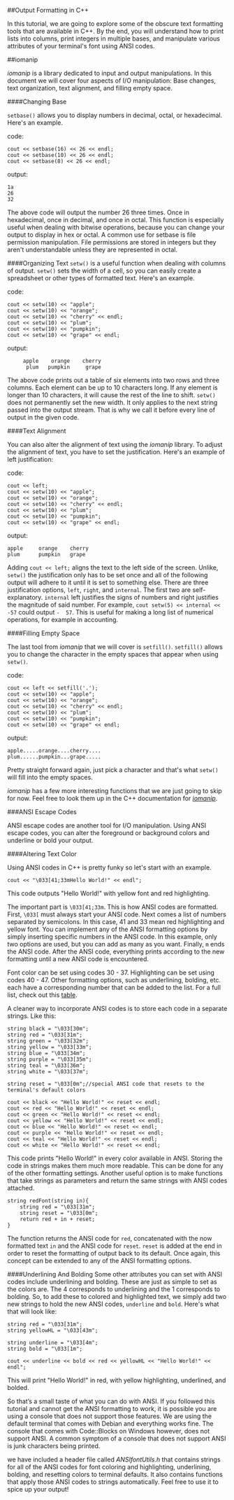 ##Output Formatting in C++

In this tutorial, we are going to explore some of the obscure text formatting tools that are available in C++. By the end, you will understand how to print lists into columns, print integers in multiple bases, and manipulate various attributes of your terminal's font using ANSI codes.

##iomanip

*iomanip* is a library dedicated to input and output manipulations. 
In this document we will cover four aspects of I/O manipulation: Base changes, text organization, text alignment, and filling empty space.

####Changing Base

`setbase()` allows you to display numbers in decimal, octal, or hexadecimal. Here's an example.

code:
```
cout << setbase(16) << 26 << endl;
cout << setbase(10) << 26 << endl;
cout << setbase(8) << 26 << endl;
```
output:
```
1a
26
32
```
The above code will output the number 26 three times. 
Once in hexadecimal, once in decimal, and once in octal. 
This function is especially useful when dealing with bitwise operations, because you can change your output to display in hex or octal. 
A common use for setbase is file permission manipulation. 
File permissions are stored in integers but they aren't understandable unless they are represented in octal.

####Organizing Text
`setw()` is a useful function when dealing with columns of output. `setw()` sets the width of a cell, so you can easily create a spreadsheet or other types of formatted text. 
Here's an example.

code:
```
cout << setw(10) << "apple";
cout << setw(10) << "orange";
cout << setw(10) << "cherry" << endl;
cout << setw(10) << "plum";
cout << setw(10) << "pumpkin";
cout << setw(10) << "grape" << endl;
```
output:
```
     apple    orange    cherry
      plum   pumpkin     grape
```
The above code prints out a table of six elements into two rows and three columns. 
Each element can be up to 10 characters long. 
If any element is longer than 10 characters, it will cause the rest of the line to shift. 
`setw()` does not permanently set the new width. 
It only applies to the next string passed into the output stream. 
That is why we call it before every line of output in the given code.

####Text Alignment

You can also alter the alignment of text using the *iomanip* library. 
To adjust the alignment of text, you have to set the justification. 
Here's an example of left justification:

code:
```
cout << left;
cout << setw(10) << "apple";
cout << setw(10) << "orange";
cout << setw(10) << "cherry" << endl;
cout << setw(10) << "plum";
cout << setw(10) << "pumpkin";
cout << setw(10) << "grape" << endl;
```
output:
```
apple     orange    cherry    
plum      pumpkin   grape     
```
Adding `cout << left;` aligns the text to the left side of the screen. 
Unlike, `setw()` the justification only has to be set once and all of the following output will adhere to it until it is set to something else. 
There are three justification options, `left`, `right`, and `internal`. 
The first two are self-explanatory. 
`internal` left justifies the signs of numbers and right justifies the magnitude of said number. 
For example, `cout setw(5) << internal << -57` could output `-  57`. 
This is useful for making a long list of numerical operations, for example in accounting. 

####Filling Empty Space

The last tool from *iomanip* that we will cover is `setfill()`. 
`setfill()` allows you to change the character in the empty spaces that appear when using `setw()`.

code:
```
cout << left << setfill('.');
cout << setw(10) << "apple";
cout << setw(10) << "orange";
cout << setw(10) << "cherry" << endl;
cout << setw(10) << "plum";
cout << setw(10) << "pumpkin";
cout << setw(10) << "grape" << endl;
```
output:
```
apple.....orange....cherry....
plum......pumpkin...grape.....
```
Pretty straight forward again, just pick a character and that's what `setw()` will fill into the empty spaces.

*iomanip* has a few more interesting functions that we are just going to skip for now. 
Feel free to look them up in the C++ documentation for [*iomanip*](http://www.cplusplus.com/reference/iomanip/).

###ANSI Escape Codes

ANSI escape codes are another tool for I/O manipulation. 
Using ANSI escape codes, you can alter the foreground or background colors and underline or bold your output.

####Altering Text Color

Using ANSI codes in C++ is pretty funky so let's start with an example.
```
cout << "\033[41;33mHello World!" << endl";
```
This code outputs "Hello World!" with yellow font and red highlighting.

The important part is `\033[41;33m`. 
This is how ANSI codes are formatted. 
First, `\033[` must always start your ANSI code. 
Next comes a list of numbers separated by semicolons. 
In this case, 41 and 33 mean red highlighting and yellow font. 
You can implement any of the ANSI formatting options by simply inserting specific numbers in the ANSI code. 
In this example, only two options are used, but you can add as many as you want. 
Finally, `m` ends the ANSI code. 
After the ANSI code, everything prints according to the new formatting until a new ANSI code is encountered.

Font color can be set using codes 30 - 37. 
Highlighting can be set using codes 40 - 47. 
Other formatting options, such as underlining, bolding, etc. 
each have a corresponding number that can be added to the list. 
For a full list, check out this [table](http://ascii-table.com/ansi-escape-sequences.php).

A cleaner way to incorporate ANSI codes is to store each code in a separate strings. Like this:
```
string black = "\033[30m";
string red = "\033[31m";
string green = "\033[32m";
string yellow = "\033[33m";
string blue = "\033[34m";
string purple = "\033[35m";
string teal = "\033[36m";
string white = "\033[37m";

string reset = "\033[0m";//special ANSI code that resets to the terminal's default colors

cout << black << "Hello World!" << reset << endl;
cout << red << "Hello World!" << reset << endl;
cout << green << "Hello World!" << reset << endl;
cout << yellow << "Hello World!" << reset << endl;
cout << blue << "Hello World!" << reset << endl;
cout << purple << "Hello World!" << reset << endl;
cout << teal << "Hello World!" << reset << endl;
cout << white << "Hello World!" << reset << endl;
```
This code prints "Hello World!" in every color available in ANSI. 
Storing the code in strings makes them much more readable. 
This can be done for any of the other formatting settings. 
Another useful option is to make functions that take strings as parameters and return the same strings with ANSI codes attached.
```
string redFont(string in){
	string red = "\033[31m";
	string reset = "\033[0m";
	return red + in + reset;
}
```
The function returns the ANSI code for `red`, concatenated with the now formatted text `in` and the ANSI code for `reset`. 
`reset` is added at the end in order to reset the formatting of output back to its default. 
Once again, this concept can be extended to any of the ANSI formatting options.

####Underlining And Bolding 
Some other attributes you can set with ANSI codes include underlining and bolding. 
These are just as simple to set as the colors are. 
The 4 corresponds to underlining and the 1 corresponds to bolding. 
So, to add these to colored and highlighted text, we simply add two new strings to hold the new ANSI codes, `underline` and `bold`. Here's what that will look like:
```
string red = "\033[31m";
string yellowHL = "\033[43m";

string underline = "\033[4m";
string bold = "\033[1m";

cout << underline << bold << red << yellowHL << "Hello World!" << endl";
```
This will print "Hello World!" in red, with yellow highlighting, underlined, and bolded.

So that’s a small taste of what you can do with ANSI. 
If you followed this tutorial and cannot get the ANSI formatting to work, it is possible you are using a console that does not support those features. 
We are using the default terminal that comes with Debian and everything works fine. 
The console that comes with Code::Blocks on Windows however, does not support ANSI. 
A common symptom of a console that does not support ANSI is junk characters being printed.

we have included a header file called *ANSIfontUtils.h* that contains strings for all of the ANSI codes for font coloring and highlighting, underlining, bolding, and resetting colors to terminal defaults. 
It also contains functions that apply those ANSI codes to strings automatically. Feel free to use it to spice up your output!


